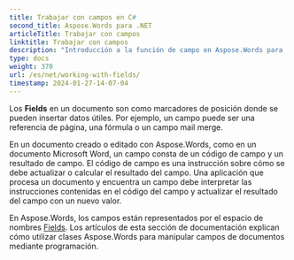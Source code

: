 ```yaml
---
title: Trabajar con campos en C#
second_title: Aspose.Words para .NET
articleTitle: Trabajar con campos
linktitle: Trabajar con campos
description: "Introducción a la función de campo en Aspose.Words para .NET."
type: docs
weight: 370
url: /es/net/working-with-fields/
timestamp: 2024-01-27-14-07-04
---
```


Los **Fields** en un documento son como marcadores de posición donde se pueden insertar datos útiles. Por ejemplo, un campo puede ser una referencia de página, una fórmula o un campo mail merge.

En un documento creado o editado con Aspose.Words, como en un documento Microsoft Word, un campo consta de un código de campo y un resultado de campo. El código de campo es una instrucción sobre cómo se debe actualizar o calcular el resultado del campo. Una aplicación que procesa un documento y encuentra un campo debe interpretar las instrucciones contenidas en el código del campo y actualizar el resultado del campo con un nuevo valor.

En Aspose.Words, los campos están representados por el espacio de nombres [Fields](https://reference.aspose.com/words/es/net/aspose.words.fields/). Los artículos de esta sección de documentación explican cómo utilizar clases Aspose.Words para manipular campos de documentos mediante programación.
